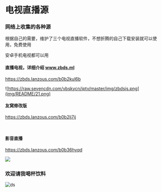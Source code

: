 

# 电视直播源

### 网络上收集的各种源



根据自己的需要，维护了三个电视直播软件，不想折腾的自己下载安装就可以使用，免费使用

安卓手机电视都可以用



#### **直播电视，详细介绍  www.zbds.ml**

https://zbds.lanzous.com/b0b2kul6b

![https://raw.sevencdn.com/vbskycn/iptv/master/img/zbdsjs.png](img/README/21.png)



#### 友窝修改版

https://zbds.lanzous.com/b0b2lj7ij

![]()

#### 影音直播

https://zbds.lanzous.com/b0b36hyqd

![](https://cdn.jsdelivr.net/gh/vbskycn/tu@main/img/%E5%BD%B1%E9%9F%B3%E7%9B%B4%E6%92%AD.png)





### 欢迎请我喝杯饮料

![ds](https://cdn.jsdelivr.net/gh/vbskycn/tu@main/img/ds.jpg)
